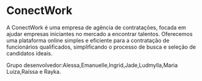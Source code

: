 # ConectWork
A ConectWork é uma empresa de agência de contratações, focada em ajudar empresas iniciantes no mercado a encontrar talentos. Oferecemos uma plataforma online simples e eficiente para a contratação de funcionários qualificados, simplificando o processo de busca e seleção de candidatos ideais. 

Grupo desenvolvedor:Alessa,Emanuelle,Ingrid,Jade,Ludmylla,Maria Luiza,Raíssa e Rayka.
